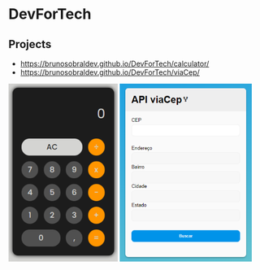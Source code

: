 # DevForTech
## Projects
- https://brunosobraldev.github.io/DevForTech/calculator/
- https://brunosobraldev.github.io/DevForTech/viaCep/
<div>
  <img src="https://github.com/BrunoSobralDEV/DevForTech/blob/main/calculator/assets/printscreen-Dark.PNG" height="350px">
  <img src="https://github.com/BrunoSobralDEV/DevForTech/blob/main/viaCep/screenshot.PNG" height="350px">
</div>